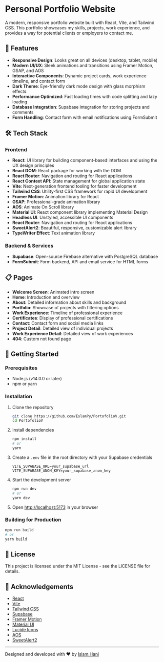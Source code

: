 # Personal Portfolio Website

A modern, responsive portfolio website built with React, Vite, and Tailwind CSS. This portfolio showcases my skills, projects, work experience, and provides a way for potential clients or employers to contact me.

## 🚀 Features

- **Responsive Design**: Looks great on all devices (desktop, tablet, mobile)
- **Modern UI/UX**: Sleek animations and transitions using Framer Motion, GSAP, and AOS
- **Interactive Components**: Dynamic project cards, work experience timeline, and contact form
- **Dark Theme**: Eye-friendly dark mode design with glass morphism effects
- **Performance Optimized**: Fast loading times with code splitting and lazy loading
- **Database Integration**: Supabase integration for storing projects and comments
- **Form Handling**: Contact form with email notifications using FormSubmit

## 🛠️ Tech Stack

### Frontend
- **React**: UI library for building component-based interfaces and using the UX design principles
- **React DOM**: React package for working with the DOM
- **React Router**: Navigation and routing for React applications
- **React Context API**: State management for global application state
- **Vite**: Next-generation frontend tooling for faster development
- **Tailwind CSS**: Utility-first CSS framework for rapid UI development
- **Framer Motion**: Animation library for React
- **GSAP**: Professional-grade animation library
- **AOS**: Animate On Scroll library
- **Material UI**: React component library implementing Material Design
- **Headless UI**: Unstyled, accessible UI components
- **React Router**: Navigation and routing for React applications
- **SweetAlert2**: Beautiful, responsive, customizable alert library
- **TypeWriter Effect**: Text animation library

### Backend & Services
- **Supabase**: Open-source Firebase alternative with PostgreSQL database
- **FormSubmit**: Form backend, API and email service for HTML forms

## 📋 Pages

- **Welcome Screen**: Animated intro screen
- **Home**: Introduction and overview
- **About**: Detailed information about skills and background
- **Portfolio**: Showcase of projects with filtering options
- **Work Experience**: Timeline of professional experience
- **Certificates**: Display of professional certifications
- **Contact**: Contact form and social media links
- **Project Detail**: Detailed view of individual projects
- **Work Experience Detail**: Detailed view of work experiences
- **404**: Custom not found page

## 🚀 Getting Started

### Prerequisites

- Node.js (v14.0.0 or later)
- npm or yarn

### Installation

1. Clone the repository
   ```bash
   git clone https://github.com/EslamPy/PortofolioV.git
   cd PortofolioV
   ```

2. Install dependencies
   ```bash
   npm install
   # or
   yarn
   ```

3. Create a `.env` file in the root directory with your Supabase credentials
   ```
   VITE_SUPABASE_URL=your_supabase_url
   VITE_SUPABASE_ANON_KEY=your_supabase_anon_key
   ```

4. Start the development server
   ```bash
   npm run dev
   # or
   yarn dev
   ```

5. Open [http://localhost:5173](http://localhost:5173) in your browser

### Building for Production

```bash
npm run build
# or
yarn build
```

## 📝 License

This project is licensed under the MIT License - see the LICENSE file for details.

## 🙏 Acknowledgements

- [React](https://reactjs.org/)
- [Vite](https://vitejs.dev/)
- [Tailwind CSS](https://tailwindcss.com/)
- [Supabase](https://supabase.io/)
- [Framer Motion](https://www.framer.com/motion/)
- [Material UI](https://mui.com/)
- [Lucide Icons](https://lucide.dev/)
- [AOS](https://michalsnik.github.io/aos/)
- [SweetAlert2](https://sweetalert2.github.io/)

---

Designed and developed with ❤️ by [Islam Hani](https://github.com/EslamPy)
